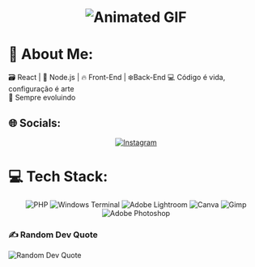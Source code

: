 <h1 align="center">
  <img src="https://media4.giphy.com/media/v1.Y2lkPTc5MGI3NjExN2hmbjN0a2Fmamc2YTliYXI2bG55bDU0dXBia2J2bXlhYnR2dWI4ZSZlcD12MV9pbnRlcm5hbF9naWZfYnlfaWQmY3Q9cw/pe8h5tgursyAoT2Thq/giphy.gif" 
       alt="Animated GIF" 
       style="max-width: 200px; height: auto; display: block; margin: 0 auto;">
</h1>

# 💫 About Me:
🗃️ React | 🚀 Node.js | 🔥 Front-End | ❄️Back-End 💻 Código é vida, configuração é arte<br>🧠 Sempre evoluindo


## 🌐 Socials:
<p align="center">
  <a href="https://instagram.com/matosdavi_" target: "_blank">
    <img src="https://img.shields.io/badge/Instagram-%23E4405F.svg?logo=Instagram&logoColor=white" alt="Instagram" style="max-width: 150px; height: auto;">
  </a>
  
# 💻 Tech Stack:
<p align="center">
  <img src="https://img.shields.io/badge/php-%23777BB4.svg?style=for-the-badge&logo=php&logoColor=white" alt="PHP" style="max-width: 150px; height: auto;">
  <img src="https://img.shields.io/badge/Windows%20Terminal-%234D4D4D.svg?style=for-the-badge&logo=windows-terminal&logoColor=white" alt="Windows Terminal" style="max-width: 150px; height: auto;">
  <img src="https://img.shields.io/badge/Adobe%20Lightroom-31A8FF.svg?style=for-the-badge&logo=Adobe%20Lightroom&logoColor=white" alt="Adobe Lightroom" style="max-width: 150px; height: auto;">
  <img src="https://img.shields.io/badge/Canva-%2300C4CC.svg?style=for-the-badge&logo=Canva&logoColor=white" alt="Canva" style="max-width: 150px; height: auto;">
  <img src="https://img.shields.io/badge/Gimp-657D8B?style=for-the-badge&logo=gimp&logoColor=FFFFFF" alt="Gimp" style="max-width: 150px; height: auto;">
  <img src="https://img.shields.io/badge/adobe%20photoshop-%2331A8FF.svg?style=for-the-badge&logo=adobe%20photoshop&logoColor=white" alt="Adobe Photoshop" style="max-width: 150px; height: auto;">
</p>

### ✍️ Random Dev Quote
<p align="center height:auto; display:block; margin:0 auto;">
  <img src="https://quotes-github-readme.vercel.app/api?type=horizontal&theme=dark" alt="Random Dev Quote" style="max-width: 100%; height: auto;">
</p>
